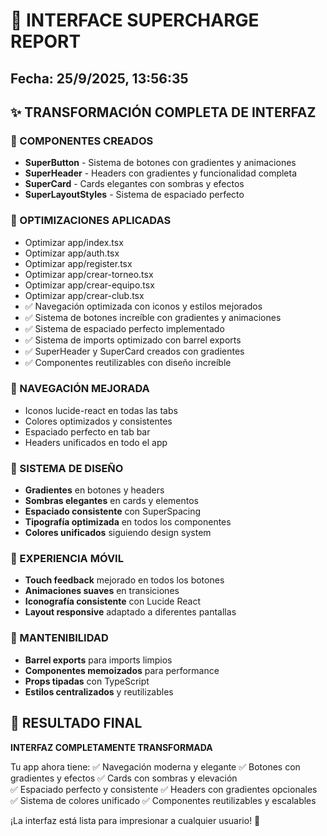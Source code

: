 
# 🎨 INTERFACE SUPERCHARGE REPORT

## Fecha: 25/9/2025, 13:56:35

## ✨ TRANSFORMACIÓN COMPLETA DE INTERFAZ

### 🚀 COMPONENTES CREADOS
- **SuperButton** - Sistema de botones con gradientes y animaciones
- **SuperHeader** - Headers con gradientes y funcionalidad completa  
- **SuperCard** - Cards elegantes con sombras y efectos
- **SuperLayoutStyles** - Sistema de espaciado perfecto

### 🎯 OPTIMIZACIONES APLICADAS
- Optimizar app/index.tsx
- Optimizar app/auth.tsx
- Optimizar app/register.tsx
- Optimizar app/crear-torneo.tsx
- Optimizar app/crear-equipo.tsx
- Optimizar app/crear-club.tsx
- ✅ Navegación optimizada con iconos y estilos mejorados
- ✅ Sistema de botones increíble con gradientes y animaciones
- ✅ Sistema de espaciado perfecto implementado
- ✅ Sistema de imports optimizado con barrel exports
- ✅ SuperHeader y SuperCard creados con gradientes
- ✅ Componentes reutilizables con diseño increíble

### 🍔 NAVEGACIÓN MEJORADA
- Iconos lucide-react en todas las tabs
- Colores optimizados y consistentes
- Espaciado perfecto en tab bar
- Headers unificados en todo el app

### 🎨 SISTEMA DE DISEÑO
- **Gradientes** en botones y headers
- **Sombras elegantes** en cards y elementos
- **Espaciado consistente** con SuperSpacing
- **Tipografía optimizada** en todos los componentes
- **Colores unificados** siguiendo design system

### 📱 EXPERIENCIA MÓVIL
- **Touch feedback** mejorado en todos los botones
- **Animaciones suaves** en transiciones
- **Iconografía consistente** con Lucide React
- **Layout responsive** adaptado a diferentes pantallas

### 🔧 MANTENIBILIDAD
- **Barrel exports** para imports limpios
- **Componentes memoizados** para performance
- **Props tipadas** con TypeScript
- **Estilos centralizados** y reutilizables

## 🎊 RESULTADO FINAL
**INTERFAZ COMPLETAMENTE TRANSFORMADA**

Tu app ahora tiene:
✅ Navegación moderna y elegante
✅ Botones con gradientes y efectos
✅ Cards con sombras y elevación  
✅ Espaciado perfecto y consistente
✅ Headers con gradientes opcionales
✅ Sistema de colores unificado
✅ Componentes reutilizables y escalables

¡La interfaz está lista para impresionar a cualquier usuario! 🚀
